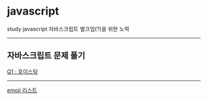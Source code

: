 # **javascript**
study javascript
자바스크립트 벌크업(?)을 위한 노력

---

## **자바스크립트 문제 풀기**

[Q1 : 호이스팅](/questions/Q1.md)

---
[emoji 리스트](https://itinerant.tistory.com/60)